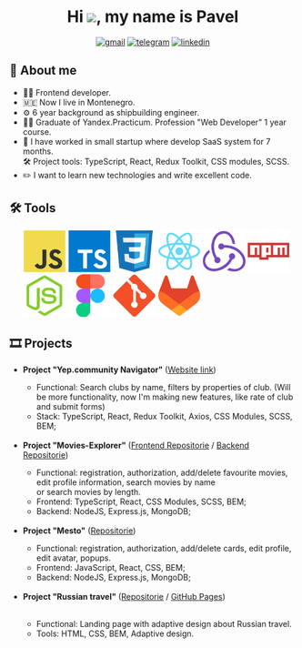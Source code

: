 
<h1 align="center">Hi <img src="https://github.com/blackcater/blackcater/raw/main/images/Hi.gif" height="32"/>, my name is Pavel</h1>

<div align="center">
<a href="mailto:kiselev.pavel.job@gmail.com"><img src="https://img.shields.io/badge/Gmail-D14836?style=for-the-badge&logo=gmail&logoColor=white" alt="gmail"></a>
<a href="https://t.me/pahanavrik"><img src="https://img.shields.io/badge/Telegram-2CA5E0?style=for-the-badge&logo=telegram&logoColor=white" alt="telegram"></a>
<a href="https://www.linkedin.com/in/pavel-kiselev-201745233/"><img src="https://img.shields.io/badge/LinkedIn-0077B5?style=for-the-badge&logo=linkedin&logoColor=white" alt="linkedin"></a>
</div>

<h2 fonts-size="24px">👀  About me</h2>
<ul>
  <li>👨‍💻 Frontend developer.</li>
  <li>🇲🇪 Now I live in Montenegro.</li>
  <li>⚙️ 6 year background as shipbuilding engineer.</li>
  <li>🧑‍🎓 Graduate of Yandex.Practicum. Profession "Web Developer" 1 year course.</li>
  <li>🔭 I have worked in small startup where develop SaaS system for 7 months.<br> 🛠️ Project tools: TypeScript, React, Redux Toolkit, CSS modules, SCSS.</li>
  <li>✏️ I want to learn new technologies and write excellent code.</li>
</ul>

<h2>🛠  Tools</h2>
<ul>
  <img width="75" src="https://github.com/devicons/devicon/blob/master/icons/javascript/javascript-original.svg" alt="js">
  <img width="75" src="https://github.com/devicons/devicon/blob/master/icons/typescript/typescript-original.svg" alt="ts">
  <img width="75" src="https://github.com/devicons/devicon/blob/master/icons/css3/css3-original.svg" alt="css">
  <img width="75" src="https://github.com/devicons/devicon/blob/master/icons/react/react-original.svg" alt="react">
  <img width="75" src="https://github.com/devicons/devicon/blob/master/icons/redux/redux-original.svg" alt="redux">
  <img width="75" src="https://github.com/devicons/devicon/blob/master/icons/npm/npm-original-wordmark.svg" alt="npm">
  <img width="75" src="https://github.com/devicons/devicon/blob/master/icons/nodejs/nodejs-original.svg" alt ="nodejs">
  <img width="75" src="https://github.com/devicons/devicon/blob/master/icons/figma/figma-original.svg" alt="figma">
  <img width="75" src="https://github.com/devicons/devicon/blob/master/icons/git/git-original.svg" alt="git">
  <img width="75" src="https://github.com/devicons/devicon/blob/master/icons/gitlab/gitlab-original.svg" alt="gitlab">
<!--   <img width="75" src="https://github.com/devicons/devicon/blob/master/icons/webpack/webpack-original.svg" alt="webpack"> -->
</ul>

<!-- <h2>📏Statistics</h2>

[![GitHub Streak](http://github-readme-streak-stats.herokuapp.com?user=pahanavr&theme=dark&background=000000)](https://git.io/streak-stats)
 -->
<h2>🎞  Projects</h2>
<ul>
    <li><b>Project "Yep.community Navigator"</b> (<a href="https://navigator.yepcommunity.ru/")>Website link</a>)</li>
    <p></p>
  <ul>
  <li>Functional: Search clubs by name, filters by properties of club. (Will be more functionality, now I'm making new features, like rate of club and submit forms)</li>
    <li>Stack: TypeScript, React, Redux Toolkit, Axios, CSS Modules, SCSS, BEM;</li>
  </ul>
  <br>
  <li><b>Project "Movies-Explorer"</b> (<a href="https://github.com/pahanavr/movies-explorer-frontend">Frontend Repositorie</a> / <a href="https://github.com/pahanavr/movies-explorer-api">Backend Repositorie</a>)</li>
    <p></p>
  <ul>
  <li>Functional: registration, authorization, add/delete favourite movies, edit profile information, search movies by name <br> or search movies by length.</li>
    <li>Frontend: TypeScript, React, CSS Modules, SCSS, BEM;</li>
    <li>Backend: NodeJS, Express.js, MongoDB;</li><br>
    </ul>
  
  <li><b>Project "Mesto"</b> (<a href="https://github.com/pahanavr/react-mesto-api-full">Repositorie</a>)</li>
  <p></p>
  <ul>
  <li>Functional: registration, authorization, add/delete cards, edit profile, edit avatar, popups.</li>
    <li>Frontend: JavaScript, React, CSS, BEM;</li>
    <li>Backend: NodeJS, Express.js, MongoDB;</li>
  <br>
  </ul>
  <li><b>Project "Russian travel"</b> (<a href="https://github.com/pahanavr/russian-travel">Repositorie</a> / <a href="https://pahanavr.github.io/russian-travel/">GitHub Pages</a>)</li>
  <br>
  <ul>
    <li>Functional: Landing page with adaptive design about Russian travel.</li>
    <li>Tools: HTML, CSS, BEM, Adaptive design.</li>
   </ul>
</ul>

<!---
pahanavr/pahanavr is a ✨ special ✨ repository because its `README.md` (this file) appears on your GitHub profile.
You can click the Preview link to take a look at your changes.
--->
